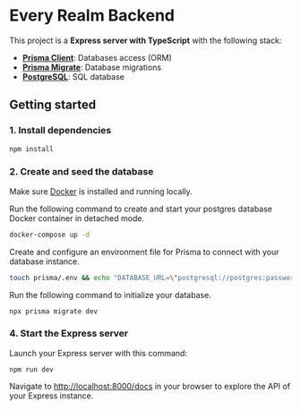 # Every Realm Backend

This project is a **Express server with TypeScript** with the following stack:

- [**Prisma Client**](https://www.prisma.io/docs/concepts/components/prisma-client): Databases access (ORM)
- [**Prisma Migrate**](https://www.prisma.io/docs/concepts/components/prisma-migrate): Database migrations
- [**PostgreSQL**](https://www.postgresql.org): SQL database

## Getting started

### 1. Install dependencies

```sh
npm install
```

### 2. Create and seed the database

Make sure [Docker](https://www.docker.com) is installed and running locally.

Run the following command to create and start your postgres database Docker container in detached mode.

```sh
docker-compose up -d
```

Create and configure an environment file for Prisma to connect with your database instance.

```sh
touch prisma/.env && echo "DATABASE_URL=\"postgresql://postgres:password@localhost:5432/everyrealm\"" > prisma/.env
```

Run the following command to initialize your database.

```
npx prisma migrate dev
```

### 4. Start the Express server

Launch your Express server with this command:

```
npm run dev
```

Navigate to [http://localhost:8000/docs](http://localhost:8000/docs) in your browser to explore the API of your Express instance.
